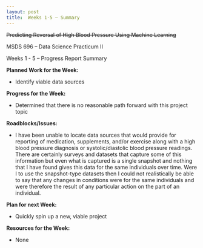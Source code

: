 ```yaml
---
layout: post
title:  Weeks 1-5 – Summary
---
```

~~Predicting Reversal of High Blood Pressure Using Machine Learning~~

MSDS 696 – Data Science Practicum II

Weeks 1 - 5 – Progress Report Summary

**Planned Work for the Week:**

* Identify viable data sources

**Progress for the Week:**

* Determined that there is no reasonable path forward with this project topic

**Roadblocks/Issues:** 

* I have been unable to locate data sources that would provide for reporting of medication, supplements, and/or exercise along with a high blood pressure diagnosis or systolic/diastolic blood pressure readings. There are certainly surveys and datasets that capture some of this information but even what is captured is a single snapshot and nothing that I have found gives this data for the same individuals over time. Were I to use the snapshot-type datasets then I could not realistically be able to say that any changes in conditions were for the same individuals and were therefore the result of any particular action on the part of an individual.

**Plan for next Week:**

* Quickly spin up a new, viable project

**Resources for the Week:**

* None
